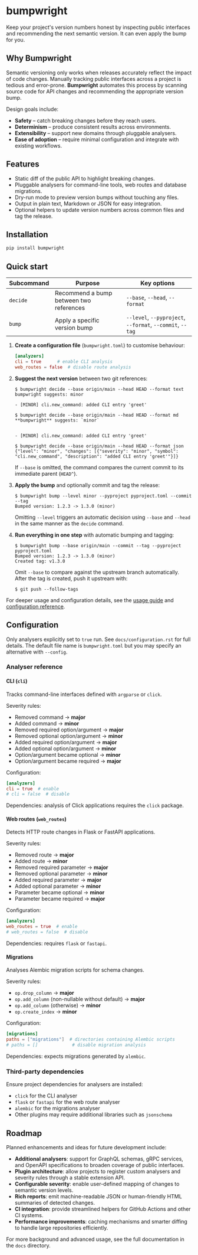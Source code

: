 # bumpwright

Keep your project's version numbers honest by inspecting public interfaces and
recommending the next semantic version. It can even apply the bump for you.

## Why Bumpwright

Semantic versioning only works when releases accurately reflect the impact of
code changes. Manually tracking public interfaces across a project is tedious
and error-prone. **Bumpwright** automates this process by scanning source code
for API changes and recommending the appropriate version bump.

Design goals include:

- **Safety** – catch breaking changes before they reach users.
- **Determinism** – produce consistent results across environments.
- **Extensibility** – support new domains through pluggable analysers.
- **Ease of adoption** – require minimal configuration and integrate with
  existing workflows.

## Features

- Static diff of the public API to highlight breaking changes.
- Pluggable analysers for command-line tools, web routes and database
  migrations.
- Dry-run mode to preview version bumps without touching any files.
- Output in plain text, Markdown or JSON for easy integration.
- Optional helpers to update version numbers across common files and tag the release.

## Installation

```bash
pip install bumpwright
```

## Quick start
| Subcommand | Purpose | Key options |
|------------|---------|-------------|
| `decide`   | Recommend a bump between two references | `--base`, `--head`, `--format` |
| `bump`     | Apply a specific version bump | `--level`, `--pyproject`, `--format`, `--commit`, `--tag` |

1. **Create a configuration file** (``bumpwright.toml``) to customise behaviour:

   ```toml
   [analyzers]
   cli = true      # enable CLI analysis
   web_routes = false  # disable route analysis
   ```

2. **Suggest the next version** between two git references:

   ```console
   $ bumpwright decide --base origin/main --head HEAD --format text
   bumpwright suggests: minor

   - [MINOR] cli.new_command: added CLI entry 'greet'
   ```

   ```console
   $ bumpwright decide --base origin/main --head HEAD --format md
   **bumpwright** suggests: `minor`


   - [MINOR] cli.new_command: added CLI entry 'greet'
   ```

   ```console
   $ bumpwright decide --base origin/main --head HEAD --format json
   {"level": "minor", "changes": [{"severity": "minor", "symbol": "cli.new_command", "description": "added CLI entry 'greet'"}]}
   ```

   If ``--base`` is omitted, the command compares the current commit to its
   immediate parent (``HEAD^``).

3. **Apply the bump** and optionally commit and tag the release:

   ```console
   $ bumpwright bump --level minor --pyproject pyproject.toml --commit --tag
   Bumped version: 1.2.3 -> 1.3.0 (minor)
   ```

   Omitting ``--level`` triggers an automatic decision using ``--base`` and
   ``--head`` in the same manner as the ``decide`` command.

4. **Run everything in one step** with automatic bumping and tagging:

   ```console
   $ bumpwright bump --base origin/main --commit --tag --pyproject pyproject.toml
   Bumped version: 1.2.3 -> 1.3.0 (minor)
   Created tag: v1.3.0
   ```

   Omit ``--base`` to compare against the upstream branch automatically. After
   the tag is created, push it upstream with:

   ```console
   $ git push --follow-tags
   ```

For deeper usage and configuration details, see the [usage guide](docs/usage.rst)
and [configuration reference](docs/configuration.rst).

## Configuration

Only analysers explicitly set to ``true`` run. See ``docs/configuration.rst`` for
full details. The default file name is ``bumpwright.toml`` but you may specify an
alternative with ``--config``.

### Analyser reference

#### CLI (``cli``)

Tracks command-line interfaces defined with ``argparse`` or ``click``.

Severity rules:

- Removed command → **major**
- Added command → **minor**
- Removed required option/argument → **major**
- Removed optional option/argument → **minor**
- Added required option/argument → **major**
- Added optional option/argument → **minor**
- Option/argument became optional → **minor**
- Option/argument became required → **major**

Configuration:

```toml
[analyzers]
cli = true  # enable
# cli = false  # disable
```

Dependencies: analysis of Click applications requires the ``click`` package.

#### Web routes (``web_routes``)

Detects HTTP route changes in Flask or FastAPI applications.

Severity rules:

- Removed route → **major**
- Added route → **minor**
- Removed required parameter → **major**
- Removed optional parameter → **minor**
- Added required parameter → **major**
- Added optional parameter → **minor**
- Parameter became optional → **minor**
- Parameter became required → **major**

Configuration:

```toml
[analyzers]
web_routes = true  # enable
# web_routes = false  # disable
```

Dependencies: requires ``flask`` or ``fastapi``.

#### Migrations

Analyses Alembic migration scripts for schema changes.

Severity rules:

- ``op.drop_column`` → **major**
- ``op.add_column`` (non-nullable without default) → **major**
- ``op.add_column`` (otherwise) → **minor**
- ``op.create_index`` → **minor**

Configuration:

```toml
[migrations]
paths = ["migrations"]  # directories containing Alembic scripts
# paths = []             # disable migration analysis
```

Dependencies: expects migrations generated by ``alembic``.

### Third-party dependencies

Ensure project dependencies for analysers are installed:

- ``click`` for the CLI analyser
- ``flask`` or ``fastapi`` for the web route analyser
- ``alembic`` for the migrations analyser
- Other plugins may require additional libraries such as ``jsonschema``

## Roadmap

Planned enhancements and ideas for future development include:

- **Additional analysers**: support for GraphQL schemas, gRPC services,
  and OpenAPI specifications to broaden coverage of public interfaces.
- **Plugin architecture**: allow projects to register custom analysers and
  severity rules through a stable extension API.
- **Configurable severity**: enable user-defined mapping of changes to
  semantic version levels.
- **Rich reports**: emit machine-readable JSON or human-friendly HTML
  summaries of detected changes.
- **CI integration**: provide streamlined helpers for GitHub Actions and
  other CI systems.
- **Performance improvements**: caching mechanisms and smarter diffing to
  handle large repositories efficiently.

For more background and advanced usage, see the full documentation in the
``docs`` directory.
